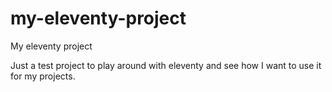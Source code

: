 # my-eleventy-project
My eleventy project

Just a test project to play around with eleventy and see how I want to use it for my projects.
